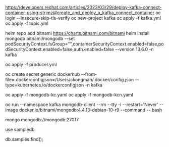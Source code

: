 https://developers.redhat.com/articles/2023/03/29/deploy-kafka-connect-container-using-strimzi#create_and_deploy_a_kafka_connect_container
oc login --insecure-skip-tls-verify
oc new-project kafka
oc apply -f kafka.yml
oc apply -f topic.yml

helm repo add bitnami https://charts.bitnami.com/bitnami
helm install mongodb bitnami/mongodb --set podSecurityContext.fsGroup="",containerSecurityContext.enabled=false,podSecurityContext.enabled=false,auth.enabled=false --version 13.6.0 -n kafka

oc apply -f producer.yml

oc create secret generic dockerhub --from-file=.dockerconfigjson=/Users/ckongman/.docker/config.json --type=kubernetes.io/dockerconfigjson -n kafka

oc apply -f mongodb-kc.yaml
oc apply -f mongodb-kcn.yaml

oc run --namespace kafka mongodb-client --rm --tty -i --restart='Never' --image docker.io/bitnami/mongodb:4.4.13-debian-10-r9 --command -- bash

mongo mongodb://mongodb:27017

use sampledb

db.samples.find();